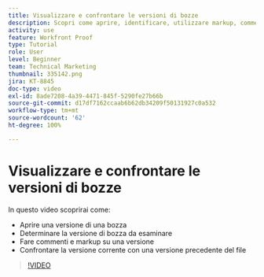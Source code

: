 ```yaml
---
title: Visualizzare e confrontare le versioni di bozze
description: Scopri come aprire, identificare, utilizzare markup, commentare e confrontare le versioni di una bozza in  [!DNL  Workfront].
activity: use
feature: Workfront Proof
type: Tutorial
role: User
level: Beginner
team: Technical Marketing
thumbnail: 335142.png
jira: KT-8845
doc-type: video
exl-id: 8ade7208-4a39-4471-845f-5290fe27b66b
source-git-commit: d17df7162ccaab6b62db34209f50131927c0a532
workflow-type: tm+mt
source-wordcount: '62'
ht-degree: 100%

---
```


# Visualizzare e confrontare le versioni di bozze

In questo video scoprirai come:

* Aprire una versione di una bozza
* Determinare la versione di bozza da esaminare
* Fare commenti e markup su una versione
* Confrontare la versione corrente con una versione precedente del file

>[!VIDEO](https://video.tv.adobe.com/v/3446904/?quality=12&learn=on&enablevpops&captions=ita)

<!--
## Learn more
* Compare proofs
-->
